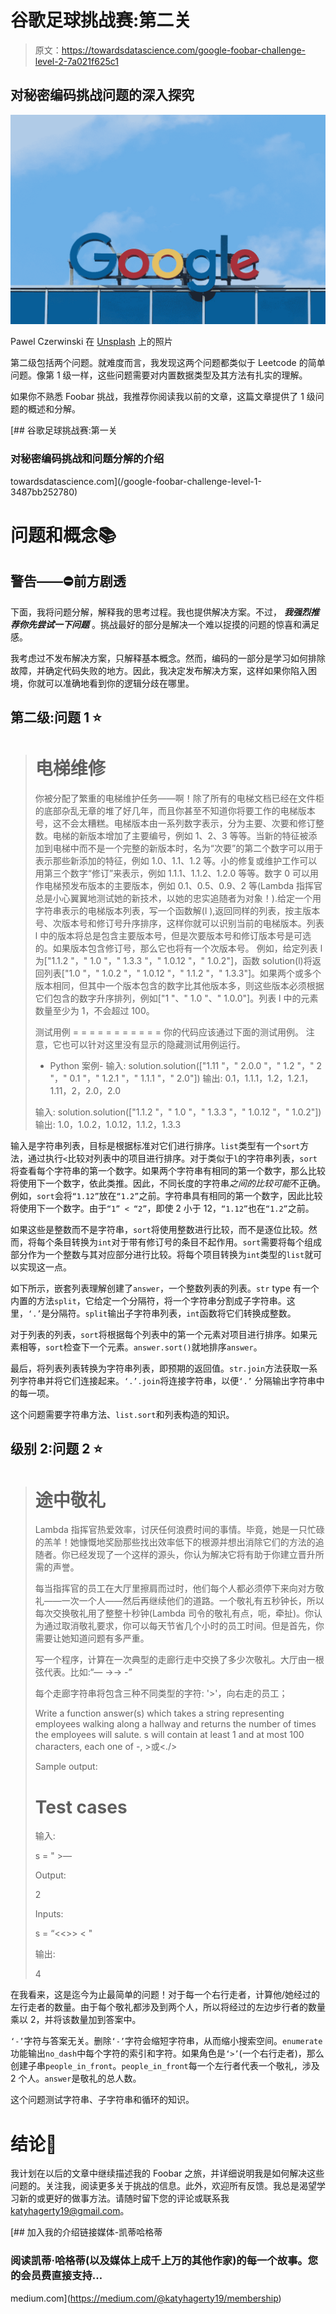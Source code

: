 # 谷歌足球挑战赛:第二关

> 原文：<https://towardsdatascience.com/google-foobar-challenge-level-2-7a021f625c1>

## 对秘密编码挑战问题的深入探究

![](img/16985f4215235e1aab308cd9e0ccee7c.png)

Pawel Czerwinski 在 [Unsplash](https://unsplash.com?utm_source=medium&utm_medium=referral) 上的照片

第二级包括两个问题。就难度而言，我发现这两个问题都类似于 Leetcode 的简单问题。像第 1 级一样，这些问题需要对内置数据类型及其方法有扎实的理解。

如果你不熟悉 Foobar 挑战，我推荐你阅读我以前的文章，这篇文章提供了 1 级问题的概述和分解。

[](/google-foobar-challenge-level-1-3487bb252780) [## 谷歌足球挑战赛:第一关

### 对秘密编码挑战和问题分解的介绍

towardsdatascience.com](/google-foobar-challenge-level-1-3487bb252780) 

# 问题和概念📚

## 警告——⛔️前方剧透

下面，我将问题分解，解释我的思考过程。我也提供解决方案。不过， ***我强烈推荐你先尝试一下问题*** 。挑战最好的部分是解决一个难以捉摸的问题的惊喜和满足感。

我考虑过不发布解决方案，只解释基本概念。然而，编码的一部分是学习如何排除故障，并确定代码失败的地方。因此，我决定发布解决方案，这样如果你陷入困境，你就可以准确地看到你的逻辑分歧在哪里。

## 第二级:问题 1 ⭐️

> 电梯维修
> ====================
> 
> 你被分配了繁重的电梯维护任务——啊！除了所有的电梯文档已经在文件柜的底部杂乱无章的堆了好几年，而且你甚至不知道你将要工作的电梯版本号，这不会太糟糕。电梯版本由一系列数字表示，分为主要、次要和修订整数。电梯的新版本增加了主要编号，例如 1、2、3 等等。当新的特征被添加到电梯中而不是一个完整的新版本时，名为“次要”的第二个数字可以用于表示那些新添加的特征，例如 1.0、1.1、1.2 等。小的修复或维护工作可以用第三个数字“修订”来表示，例如 1.1.1、1.1.2、1.2.0 等等。数字 0 可以用作电梯预发布版本的主要版本，例如 0.1、0.5、0.9、2 等(Lambda 指挥官总是小心翼翼地测试她的新技术，以她的忠实追随者为对象！).给定一个用字符串表示的电梯版本列表，写一个函数解(l ),返回同样的列表，按主版本号、次版本号和修订号升序排序，这样你就可以识别当前的电梯版本。列表 l 中的版本将总是包含主要版本号，但是次要版本号和修订版本号是可选的。如果版本包含修订号，那么它也将有一个次版本号。
> 例如，给定列表 l 为["1.1.2 "，" 1.0 "，" 1.3.3 "，" 1.0.12 "，" 1.0.2"]，函数 solution(l)将返回列表["1.0 "，" 1.0.2 "，" 1.0.12 "，" 1.1.2 "，" 1.3.3"]。如果两个或多个版本相同，但其中一个版本包含的数字比其他版本多，则这些版本必须根据它们包含的数字升序排列，例如["1 "、" 1.0 "、" 1.0.0"]。列表 l 中的元素数量至少为 1，不会超过 100。
> 
> 测试用例
> = = = = = = = = = = =
> 你的代码应该通过下面的测试用例。
> 注意，它也可以针对这里没有显示的隐藏测试用例运行。
> - Python 案例-
> 输入:
> solution.solution(["1.11 "，" 2.0.0 "，" 1.2 "，" 2 "，" 0.1 "，" 1.2.1 "，" 1.1.1 "，" 2.0"])
> 输出:
> 0.1，1.1.1，1.2，1.2.1，1.11，2，2.0，2.0
> 
> 输入:
> solution.solution(["1.1.2 "，" 1.0 "，" 1.3.3 "，" 1.0.12 "，" 1.0.2"])
> 输出:
> 1.0，1.0.2，1.0.12，1.1.2，1.3.3

输入是字符串列表，目标是根据标准对它们进行排序。`list`类型有一个`sort`方法，通过执行`<`比较对列表中的项目进行排序。对于类似于`l`的字符串列表，`sort`将查看每个字符串的第一个数字。如果两个字符串有相同的第一个数字，那么比较将使用下一个数字，依此类推。因此，不同长度的字符串*之间的比较可能*不正确。例如，`sort`会将`“1.12”`放在`“1.2”`之前。字符串具有相同的第一个数字，因此比较将使用下一个数字。由于`“1” < “2”`，即使 2 小于 12，`“1.12”`也在`“1.2”`之前。

如果这些是整数而不是字符串，`sort`将使用整数进行比较，而不是逐位比较。然而，将每个条目转换为`int`对于带有修订号的条目不起作用。`sort`需要将每个组成部分作为一个整数与其对应部分进行比较。将每个项目转换为`int`类型的`list`就可以实现这一点。

如下所示，嵌套列表理解创建了`answer`，一个整数列表的列表。`str` type 有一个内置的方法`split`，它给定一个分隔符，将一个字符串分割成子字符串。这里，`‘.’`是分隔符。`split`输出子字符串列表，`int`函数将它们转换成整数。

对于列表的列表，`sort`将根据每个列表中的第一个元素对项目进行排序。如果元素相等，`sort`检查下一个元素。`answer.sort()`就地排序`answer`。

最后，将列表列表转换为字符串列表，即预期的返回值。`str.join`方法获取一系列字符串并将它们连接起来。`‘.’.join`将连接字符串，以便`‘.’` 分隔输出字符串中的每一项。

这个问题需要字符串方法、`list.sort`和列表构造的知识。

## 级别 2:问题 2 ⭐️

> 途中敬礼
> ===================
> 
> Lambda 指挥官热爱效率，讨厌任何浪费时间的事情。毕竟，她是一只忙碌的羔羊！她慷慨地奖励那些找出效率低下的根源并想出消除它们的方法的追随者。你已经发现了一个这样的源头，你认为解决它将有助于你建立晋升所需的声誉。
> 
> 每当指挥官的员工在大厅里擦肩而过时，他们每个人都必须停下来向对方敬礼——一次一个人——然后再继续他们的道路。一个敬礼有五秒钟长，所以每次交换敬礼用了整整十秒钟(Lambda 司令的敬礼有点，呃，牵扯)。你认为通过取消敬礼要求，你可以每天节省几个小时的员工时间。但是首先，你需要让她知道问题有多严重。
> 
> 写一个程序，计算在一次典型的走廊行走中交换了多少次敬礼。大厅由一根弦代表。比如:“— ->-> -”
> 
> 每个走廊字符串将包含三种不同类型的字符: '>'，向右走的员工；
> 
> Write a function answer(s) which takes a string representing employees walking along a hallway and returns the number of times the employees will salute. s will contain at least 1 and at most 100 characters, each one of -, >或<./>
> 
> Sample output:
> 
> Test cases
> =========
> 
> 输入:
> 
> s = " >—
> 
> Output:
> 
> 2
> 
> Inputs:
> 
> s = “<<>> < "
> 
> 输出:
> 
> 4

在我看来，这是迄今为止最简单的问题！对于每一个右行走者，计算他/她经过的左行走者的数量。由于每个敬礼都涉及到两个人，所以将经过的左边步行者的数量乘以 2，并将该数量加到答案中。

`‘-’`字符与答案无关。删除`‘-’`字符会缩短字符串，从而缩小搜索空间。`enumerate`功能输出`no_dash`中每个字符的索引和字符。如果角色是`‘>’`(一个右行走者)，那么创建子串`people_in_front`。`people_in_front`每一个左行者代表一个敬礼，涉及 2 个人。`answer`是敬礼的总人数。

这个问题测试字符串、子字符串和循环的知识。

# 结论📌

我计划在以后的文章中继续描述我的 Foobar 之旅，并详细说明我是如何解决这些问题的。关注我，阅读更多关于挑战的信息。此外，欢迎所有反馈。我总是渴望学习新的或更好的做事方法。请随时留下您的评论或联系我 katyhagerty19@gmail.com。

[](https://medium.com/@katyhagerty19/membership) [## 加入我的介绍链接媒体-凯蒂哈格蒂

### 阅读凯蒂·哈格蒂(以及媒体上成千上万的其他作家)的每一个故事。您的会员费直接支持…

medium.com](https://medium.com/@katyhagerty19/membership)